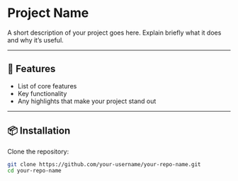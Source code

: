 # Project Name

A short description of your project goes here. Explain briefly what it does and why it’s useful.

---

## 🚀 Features
- List of core features
- Key functionality
- Any highlights that make your project stand out

---

## 📦 Installation

Clone the repository:

```bash
git clone https://github.com/your-username/your-repo-name.git
cd your-repo-name
